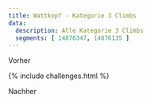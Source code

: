 ```yaml
---
title: Wattkopf - Kategorie 3 Climbs
data:
  description: Alle Kategorie 3 Climbs
  segments: [ 14876347, 14876135 ]
---
```


Vorher

{% include challenges.html %}

Nachher
